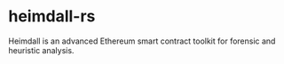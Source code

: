 # heimdall-rs
 Heimdall is an advanced Ethereum smart contract toolkit for forensic and heuristic analysis.
